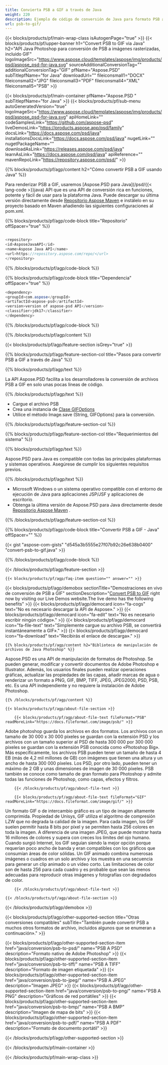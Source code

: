 ```yaml
---
title: Convierta PSB a GIF a través de Java
weight: 220
description: Ejemplo de código de conversión de Java para formato PSB a archivo GIF. Utilice este código de ejemplo para convertir PSB a GIF en cualquier aplicación web o de escritorio basada en Java.
url: psb-to-gif/
---
```


{{< blocks/products/pf/main-wrap-class isAutogenPage="true" >}}
{{< blocks/products/pf/upper-banner h1="Convert PSB to GIF via Java" h2="API Java Photoshop para conversión de PSB a imágenes rasterizadas, incluido GIF" logoImageSrc="https://www.aspose.cloud/templates/aspose/img/products/psd/aspose_psd-for-java.svg" sourceAdditionalConversionTag="" additionalConversionTag="GIF" pfName="Aspose.PSD" subTitlepfName="for Java" downloadUrl="" fileiconsmall1="DOCX" fileiconsmall2="JPG" fileiconsmall3="PDF" fileiconsmall4="XML" fileiconsmall5="PSB" >}}

{{< blocks/products/pf/main-container pfName="Aspose.PSD " subTitlepfName="for Java" >}}
{{< blocks/products/pf/sub-menu autoGeneratedVersion="true" logoImageSrc="https://www.aspose.cloud/templates/aspose/img/products/psd/aspose_psd-for-java.svg" apiHomeLink="" codeSamplesLink="https://github.com/aspose-psd" liveDemosLink="https://products.aspose.app/psd/family" docsLink="https://docs.aspose.com/psd/java" installationsDocsLink="https://docs.aspose.com/psd/java" nugetLink="" nugetPackageName="" downloadAsLink="https://releases.aspose.com/psd/java" learnAsLink="https://docs.aspose.com/psd/java" apiReference="" mavenRepoLink="https://repository.aspose.com/psd/" >}}

{{% blocks/products/pf/agp/content h2="Cómo convertir PSB a GIF usando Java" %}}

 Para renderizar PSB a GIF, usaremos
 [Aspose.PSD para Java](/psd/{{< lang-code >}}java) 
 API que es una API de conversión rica en funciones, potente y fácil de usar para la plataforma Java. Puede descargar su última versión directamente desde
 [Repositorio Aspose Maven](https://repository.aspose.com/psd/) 
 e instálelo en su proyecto basado en Maven añadiendo las siguientes configuraciones al pom.xml.

{{% blocks/products/pf/agp/code-block title="Repositorio" offSpacer="true" %}}

```cs

<repository>
<id>AsposeJavaAPI</id>
<name>Aspose Java API</name>
<url>https://repository.aspose.com/repo/</url>
</repository>

```

{{% /blocks/products/pf/agp/code-block %}}

{{% blocks/products/pf/agp/code-block title="Dependencia" offSpacer="true" %}}

```cs
<dependency>
<groupId>com.aspose</groupId>
<artifactId>aspose-psd</artifactId>
<version>version of aspose-psd API</version>
<classifier>jdk17</classifier>
</dependency>

```

{{% /blocks/products/pf/agp/code-block %}}

{{% /blocks/products/pf/agp/content %}}

{{< blocks/products/pf/agp/feature-section isGrey="true" >}}

{{% blocks/products/pf/agp/feature-section-col title="Pasos para convertir PSB a GIF a través de Java" %}}

{{% blocks/products/pf/agp/text %}}

 La API Aspose.PSD facilita a los desarrolladores la conversión de archivos PSB a GIF en solo unas pocas líneas de código.

{{% /blocks/products/pf/agp/text %}}

- Cargue el archivo PSB
- Crea una instancia de [Clase GIFOptions](https://apireference.aspose.com/psd/java/com.aspose.psd.imageoptions/GifOptions)
- Utilice el método Image.save (String, GIFOptions) para la conversión.

{{% /blocks/products/pf/agp/feature-section-col %}}

{{% blocks/products/pf/agp/feature-section-col title="Requerimientos del sistema" %}}

{{% blocks/products/pf/agp/text %}}

 Aspose.PSD para Java es compatible con todas las principales plataformas y sistemas operativos. Asegúrese de cumplir los siguientes requisitos previos.

{{% /blocks/products/pf/agp/text %}}

- Microsoft Windows o un sistema operativo compatible con el entorno de ejecución de Java para aplicaciones JSP/JSF y aplicaciones de escritorio.
- Obtenga la última versión de Aspose.PSD para Java directamente desde
 [Repositorio Aspose Maven](https://repository.aspose.com/psd/)  .

{{% /blocks/products/pf/agp/feature-section-col %}}

{{% blocks/products/pf/agp/code-block title="Convertir PSB a GIF - Java" offSpacer="" %}}

{{< gist "aspose-com-gists" "d545a3b5555e27f07b92c26e638b0400" "convert-psb-to-gif.java" >}}

{{% /blocks/products/pf/agp/code-block %}}

{{< /blocks/products/pf/agp/feature-section >}}

    {{< blocks/products/pf/agp/faq-item question="" answer="" >}}
 

<!-- aboutfile Starts -->

{{< blocks/products/pf/agp/demobox sectionTitle="Demostraciones en vivo de conversión de PSB a GIF" sectionDescription="[Convert PSB to GIF](https://products.aspose.app/psd/conversion/psb-to-gif) right now by visiting our Live Demos website.The live demo has the following benefits" >}}
        {{< blocks/products/pf/agp/democard icon="fa-cogs" text="No es necesario descargar la API de Aspose»." >}}
        {{< blocks/products/pf/agp/democard icon="fa-edit" text="No es necesario escribir ningún código»." >}}
        {{< blocks/products/pf/agp/democard icon="fa-file-text" text="Simplemente cargue su archivo PSB, se convertirá instantáneamente a GIF»." >}}
        {{< blocks/products/pf/agp/democard icon="fa-download" text="Recibirás el enlace de descarga»." >}}

    {{% blocks/products/pf/agp/content h2="Biblioteca de manipulación de archivos de Java Photoshop" %}}

 Aspose.PSD es una API de manipulación de formatos de Photoshop. Se pueden generar, modificar y convertir documentos de Adobe Photoshop e Illustrator. Además, los usuarios finales pueden realizar operaciones gráficas, actualizar las propiedades de las capas, añadir marcas de agua o renderizar un formato a PNG, GIF, BMP, TIFF, JPEG, JPEG2000, PSD, PSB, etc. Es una API independiente y no requiere la instalación de Adobe Photoshop. 



    {{% /blocks/products/pf/agp/content %}}

    {{< blocks/products/pf/agp/about-file-section >}}

        {{< blocks/products/pf/agp/about-file-text fileFormat="PSB" readMoreLink="https://docs.fileformat.com/image/psb/" >}}

Adobe photoshop guarda los archivos en dos formatos. Los archivos con un tamaño de 30 000 x 30 000 píxeles se guardan con la extensión PSD y los archivos con un tamaño superior al PSD de hasta 300 000 por 300 000 píxeles se guardan con la extensión PSB conocida como «Photoshop Big». Más específicamente, los archivos PSB pueden tener un tamaño de hasta 4 EB (más de 4,2 mil millones de GB) con imágenes que tienen una altura y un ancho de hasta 300 000 píxeles. Los PSD, por otro lado, pueden tener un máximo de 2 GB y unas dimensiones de imagen de 30 000 píxeles. PSB también se conoce como tamaño de gran formato para Photoshop y admite todas las funciones de Photoshop, como capas, efectos y filtros.


        {{< /blocks/products/pf/agp/about-file-text >}}

        {{< blocks/products/pf/agp/about-file-text fileFormat="GIF" readMoreLink="https://docs.fileformat.com/image/gif/" >}}

Un formato GIF o de intercambio gráfico es un tipo de imagen altamente comprimida. Propiedad de Unisys, GIF utiliza el algoritmo de compresión LZW que no degrada la calidad de la imagen. Para cada imagen, los GIF suelen permitir hasta 8 bits por píxel y se permiten hasta 256 colores en toda la imagen. A diferencia de una imagen JPEG, que puede mostrar hasta 16 millones de colores y supera con creces los límites del ojo humano. Cuando surgió Internet, los GIF seguían siendo la mejor opción porque requerían poco ancho de banda y eran compatibles con los gráficos que consumían áreas de color sólidas. Un GIF animado combina numerosas imágenes o cuadros en un solo archivo y los muestra en una secuencia para generar un clip animado o un vídeo corto. Las limitaciones de color son de hasta 256 para cada cuadro y es probable que sean las menos adecuadas para reproducir otras imágenes y fotografías con degradados de color.


        {{< /blocks/products/pf/agp/about-file-text >}}

    {{< /blocks/products/pf/agp/about-file-section >}}

{{< /blocks/products/pf/agp/demobox >}}

<!-- aboutfile Ends -->

{{< blocks/products/pf/agp/other-supported-section title="Otras conversiones compatibles" subTitle="También puede convertir PSB a muchos otros formatos de archivo, incluidos algunos que se enumeran a continuación»." >}}

{{< blocks/products/pf/agp/other-supported-section-item href="java/conversion/psb-to-psd/" name="PSB A PSD" description="Formato nativo de Adobe Photoshop" >}}
{{< blocks/products/pf/agp/other-supported-section-item href="java/conversion/psb-to-tiff/" name="PSB A TIFF" description="Formato de imagen etiquetada" >}}
{{< blocks/products/pf/agp/other-supported-section-item href="java/conversion/psb-to-jpeg/" name="PSB A JPEG" description="Imagen JPEG" >}}
{{< blocks/products/pf/agp/other-supported-section-item href="java/conversion/psb-to-png/" name="PSB A PNG" description="Gráficos de red portátiles" >}}
{{< blocks/products/pf/agp/other-supported-section-item href="java/conversion/psb-to-bmp/" name="PSB A BMP" description="Imagen de mapa de bits" >}}
{{< blocks/products/pf/agp/other-supported-section-item href="java/conversion/psb-to-pdf/" name="PSB A PDF" description="Formato de documento portátil" >}}

{{< /blocks/products/pf/agp/other-supported-section >}}

{{< /blocks/products/pf/main-container >}}
    
{{< /blocks/products/pf/main-wrap-class >}}
